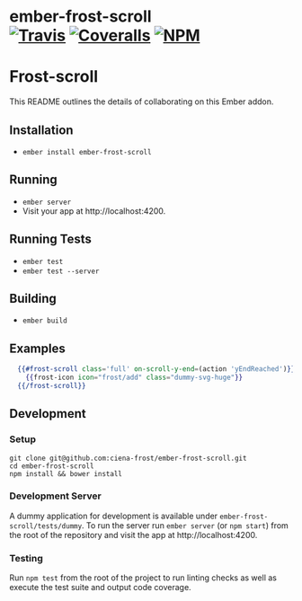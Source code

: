 [ci-img]: https://travis-ci.org/ciena-frost/ember-frost-scroll.svg "Build Status"
[ci-url]: https://travis-ci.org/ciena-frost/ember-frost-scroll
 
[cov-img]: https://coveralls.io/repos/github/ciena-frost/ember-frost-scroll/badge.svg?branch=master "Code Coverage"
[cov-url]: https://coveralls.io/github/ciena-frost/ember-frost-scroll
 
[npm-img]: https://img.shields.io/npm/v/ember-frost-scroll.svg "NPM Version"
[npm-url]: https://www.npmjs.com/package/ember-frost-scroll
 
# ember-frost-scroll <br /> [![Travis][ci-img]][ci-url] [![Coveralls][cov-img]][cov-url] [![NPM][npm-img]][npm-url]
# Frost-scroll

This README outlines the details of collaborating on this Ember addon.

## Installation

* `ember install ember-frost-scroll`

## Running

* `ember server`
* Visit your app at http://localhost:4200.

## Running Tests

* `ember test`
* `ember test --server`

## Building

* `ember build`

## Examples

```handlebars
  {{#frost-scroll class='full' on-scroll-y-end=(action 'yEndReached')}}
    {{frost-icon icon="frost/add" class="dummy-svg-huge"}}
  {{/frost-scroll}}
```
## Development
### Setup
```
git clone git@github.com:ciena-frost/ember-frost-scroll.git
cd ember-frost-scroll
npm install && bower install
```

### Development Server
A dummy application for development is available under `ember-frost-scroll/tests/dummy`.
To run the server run `ember server` (or `npm start`) from the root of the repository and
visit the app at http://localhost:4200.

### Testing
Run `npm test` from the root of the project to run linting checks as well as execute the test suite
and output code coverage.
